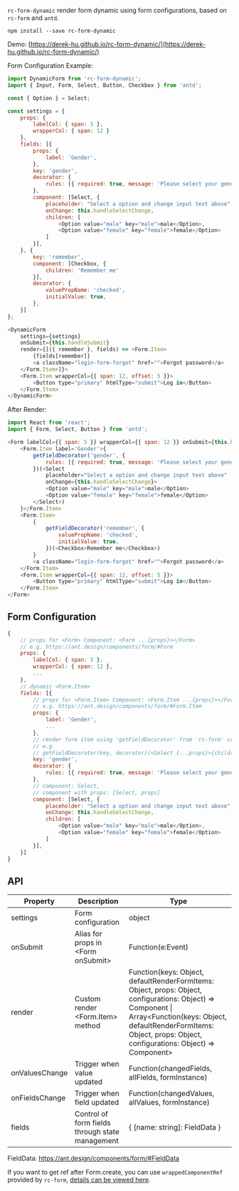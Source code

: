 `rc-form-dynamic` render form dynamic using form configurations, based on `rc-form` and `antd`.

```
npm install --save rc-form-dynamic
```

Demo: [https://derek-hu.github.io/rc-form-dynamic/](https://derek-hu.github.io/rc-form-dynamic/)

Form Configuration Example: 
```js
import DynamicForm from 'rc-form-dynamic';
import { Input, Form, Select, Button, Checkbox } from 'antd';

const { Option } = Select;

const settings = {
    props: {
        labelCol: { span: 5 },
        wrapperCol: { span: 12 }
    },
    fields: [{
        props: {
            label: 'Gender',
        },
        key: 'gender',
        decorator: {
            rules: [{ required: true, message: 'Please select your gender!' }],
        },
        component: [Select, {
            placeholder: "Select a option and change input text above",
            onChange: this.handleSelectChange,
            children: [
                <Option value="male" key="male">male</Option>,
                <Option value="female" key="female">female</Option>
            ]
        }],
    }, {
        key: 'remember',
        component: [Checkbox, {
            children: 'Remember me'
        }],
        decorator: {
            valuePropName: 'checked',
            initialValue: true,
        },
    }]
};

<DynamicForm 
    settings={settings} 
    onSubmit={this.handleSubmit} 
    render={[({ remember }, fields) => <Form.Item>
        {fields[remember]}
        <a className="login-form-forgot" href="">Forgot password</a>
    </Form.Item>]}>
    <Form.Item wrapperCol={{ span: 12, offset: 5 }}>
        <Button type="primary" htmlType="submit">Log in</Button>
    </Form.Item>
</DynamicForm>


```
After Render: 
```js
import React from 'react';
import { Form, Select, Button } from 'antd';

<Form labelCol={{ span: 5 }} wrapperCol={{ span: 12 }} onSubmit={this.handleSubmit}>
    <Form.Item label='Gender'>{
        getFieldDecorator('gender', {
            rules: [{ required: true, message: 'Please select your gender!' }],
        })(<Select
            placeholder="Select a option and change input text above"
            onChange={this.handleSelectChange}>
            <Option value="male" key="male">male</Option>
            <Option value="female" key="female">female</Option>
        </Select>)
    }</Form.Item>
    <Form.Item>
        {
            getFieldDecorator('remember', {
                valuePropName: 'checked',
                initialValue: true,
            })(<Checkbox>Remember me</Checkbox>)
        }
        <a className="login-form-forgot" href="">Forgot password</a>
    </Form.Item>
    <Form.Item wrapperCol={{ span: 12, offset: 5 }}>
        <Button type="primary" htmlType="submit">Log in</Button>
    </Form.Item>
</Form>
```
## Form Configuration
```js
{
    // props for <Form> Component: <Form ...{props}></Form>
    // e.g. https://ant.design/components/form/#Form
    props: {
        labelCol: { span: 5 },
        wrapperCol: { span: 12 },
        ...
    },
    // dynamic <Form.Item>
    fields: [{
        // props for <Form.Item> Component: <Form.Item ...{props}></Form.Item>
        // e.g. https://ant.design/components/form/#Form.Item
        props: {
            label: 'Gender',
            ...
        },
        // render form item using 'getFieldDecorator' from 'rc-form' component
        // e.g.
        // getFieldDecorator(key, decorator)(<Select {...props}>{children}</Checkbox>)
        key: 'gender',
        decorator: {
            rules: [{ required: true, message: 'Please select your gender!' }],
        },
        // component: Select,
        // component with props: [Select, props]
        component: [Select, {
            placeholder: "Select a option and change input text above",
            onChange: this.handleSelectChange,
            children: [
                <Option value="male" key="male">male</Option>,
                <Option value="female" key="female">female</Option>
            ]
        }],
    }]
}
```
## API
| Property       | Description             | Type                    |
| ---------- | ---------------- | ----------------------- |
| settings  | Form configuration | object                 |
| onSubmit | Alias for props in &lt;Form onSubmit&gt;     | Function(e:Event)                 |
| render  | Custom render &lt;Form.Item&gt; method        | Function(keys: Object, defaultRenderFormItems: Object, props: Object, configurations: Object) =&gt; Component \| Array<Function(keys: Object, defaultRenderFormItems: Object, props: Object, configurations: Object) => Component>                |
| onValuesChange |   Trigger when value updated     | Function(changedFields, allFields, formInstance) |
| onFieldsChange |   Trigger when field updated     | Function(changedValues, allValues, formInstance) |
| fields |    Control of form fields through state management    | { [name: string]: FieldData }  |

FieldData: https://ant.design/components/form/#FieldData

If you want to get ref after Form.create, you can use `wrappedComponentRef` provided by `rc-form`, [details can be viewed here](https://github.com/react-component/form#note-use-wrappedcomponentref-instead-of-withref-after-rc-form140).